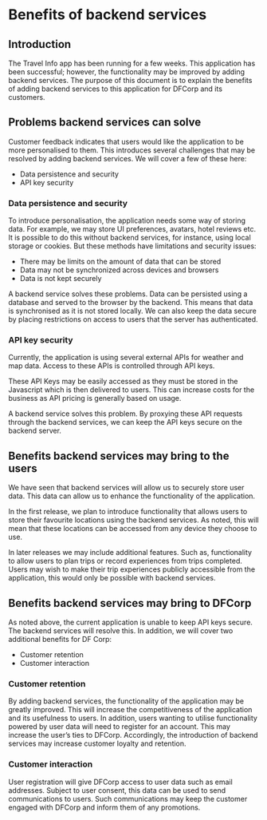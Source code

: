 # Benefits of backend services

## Introduction

The Travel Info app has been running for a few weeks. This application has been successful; however, the functionality may be improved by adding backend services. The purpose of this document is to explain the benefits of adding backend services to this application for DFCorp and its customers.

## Problems backend services can solve

Customer feedback indicates that users would like the application to be more personalised to them. This introduces several challenges that may be resolved by adding backend services. We will cover a few of these here:

- Data persistence and security
- API key security

### Data persistence and security

To introduce personalisation, the application needs some way of storing data. For example, we may store UI preferences, avatars, hotel reviews etc. It is possible to do this without backend services, for instance, using local storage or cookies. But these methods have limitations and security issues:

- There may be limits on the amount of data that can be stored
- Data may not be synchronized across devices and browsers
- Data is not kept securely

A backend service solves these problems. Data can be persisted using a database and served to the browser by the backend. This means that data is synchronised as it is not stored locally. We can also keep the data secure by placing restrictions on access to users that the server has authenticated.

### API key security

Currently, the application is using several external APIs for weather and map data. Access to these APIs is controlled through API keys.

These API Keys may be easily accessed as they must be stored in the Javascript which is then delivered to users. This can increase costs for the business as API pricing is generally based on usage.

A backend service solves this problem. By proxying these API requests through the backend services, we can keep the API keys secure on the backend server.

## Benefits backend services may bring to the users

We have seen that backend services will allow us to securely store user data. This data can allow us to enhance the functionality of the application.

In the first release, we plan to introduce functionality that allows users to store their favourite locations using the backend services. As noted, this will mean that these locations can be accessed from any device they choose to use.

In later releases we may include additional features. Such as, functionality to allow users to plan trips or record experiences from trips completed. Users may wish to make their trip experiences publicly accessible from the application, this would only be possible with backend services.

## Benefits backend services may bring to DFCorp

As noted above, the current application is unable to keep API keys secure. The backend services will resolve this. In addition, we will cover two additional benefits for DF Corp:

- Customer retention
- Customer interaction

### Customer retention

By adding backend services, the functionality of the application may be greatly improved. This will increase the competitiveness of the application and its usefulness to users. In addition, users wanting to utilise functionality powered by user data will need to register for an account. This may increase the user’s ties to DFCorp. Accordingly, the introduction of backend services may increase customer loyalty and retention.

### Customer interaction

User registration will give DFCorp access to user data such as email addresses. Subject to user consent, this data can be used to send communications to users. Such communications may keep the customer engaged with DFCorp and inform them of any promotions.
